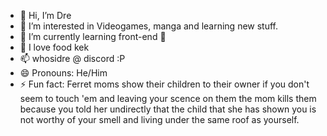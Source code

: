 - 👋 Hi, I’m Dre
- 👀 I’m interested in Videogames, manga and learning new stuff.
- 🌱 I’m currently learning front-end 🥱
- 💞️ I love food kek
- 📫 whosidre @ discord :P
- 😄 Pronouns: He/Him
- ⚡ Fun fact: Ferret moms show their children to their owner if you don't seem to touch 'em and leaving your scence on them the mom kills them because you told her undirectly that the child that she has shown you is not worthy of your smell and living under the same roof as yourself.

<!---
Sl4nderr/Sl4nderr is a ✨ special ✨ repository because its `README.md` (this file) appears on your GitHub profile.
You can click the Preview link to take a look at your changes.
--->
